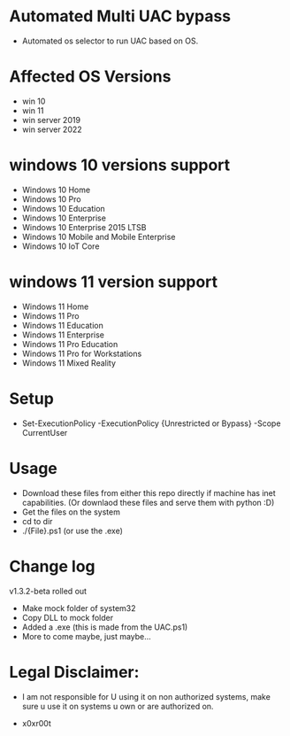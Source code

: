 # Automated Multi UAC bypass 

* Automated os selector to run UAC based on OS.

# Affected OS Versions

* win 10 
* win 11 
* win server 2019
* win server 2022

# windows 10 versions support 

*    Windows 10 Home
*    Windows 10 Pro
*    Windows 10 Education
*    Windows 10 Enterprise
*    Windows 10 Enterprise 2015 LTSB
*    Windows 10 Mobile and Mobile Enterprise
*    Windows 10 IoT Core


# windows 11 version support

*    Windows 11 Home
*    Windows 11 Pro
*    Windows 11 Education
*    Windows 11 Enterprise
*    Windows 11 Pro Education
*    Windows 11 Pro for Workstations
*    Windows 11 Mixed Reality


# Setup 
* Set-ExecutionPolicy -ExecutionPolicy {Unrestricted or Bypass} -Scope CurrentUser   

# Usage
* Download these files from either this repo directly if machine has inet capabilities. (Or downlaod these files and serve them with python :D)
* Get the files on the system 
* cd to dir
* ./{File}.ps1 (or use the .exe)


# Change log 
v1.3.2-beta rolled out

* Make mock folder of system32 
* Copy DLL to mock folder
* Added a .exe (this is made from the UAC.ps1)
* More to come maybe, just maybe...
 
# Legal Disclaimer: 
* I am not responsible for U using it on non authorized systems, make sure u use it on systems u own or are authorized on. 

* x0xr00t 



